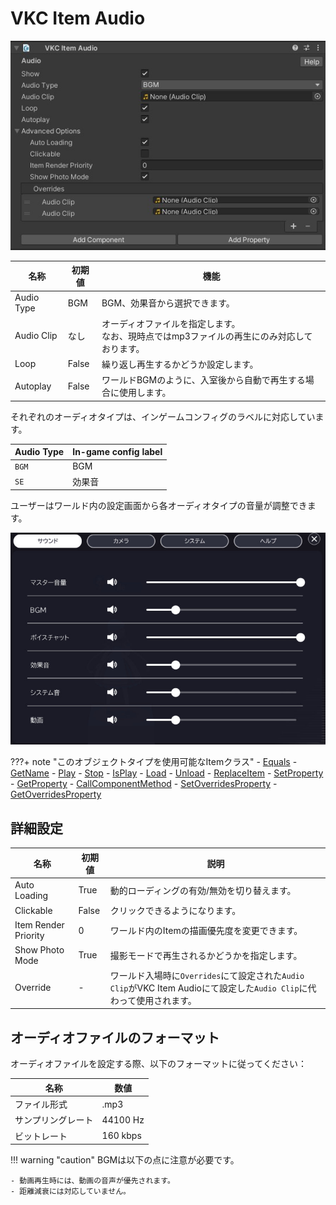 # VKC Item Audio

![VKCItemAudio_1](img/VKCItemAudio_01.jpg)

| 名称 | 初期値 | 機能 |
| ---- | ---- | ---- |
| Audio Type| BGM | BGM、効果音から選択できます。 |
| Audio Clip | なし | オーディオファイルを指定します。<br>なお、現時点ではmp3ファイルの再生にのみ対応しております。 |
| Loop | False | 繰り返し再生するかどうか設定します。 |
| Autoplay | False | ワールドBGMのように、入室後から自動で再生する場合に使用します。 |

それぞれのオーディオタイプは、インゲームコンフィグのラベルに対応しています。

|  Audio Type |  In-game config label  |
| ---- | ---- |
| `BGM` | BGM |
| `SE` | 効果音 |

ユーザーはワールド内の設定画面から各オーディオタイプの音量が調整できます。

![VKCItemAudio_2](img/VKCItemAudio_02_jp.jpg)

???+ note "このオブジェクトタイプを使用可能なItemクラス"
    - [Equals](../hs/hs_class_item.md#equals)
    - [GetName](../hs/hs_class_item.md#getname)
    - [Play](../hs/hs_class_item.md#play)
    - [Stop](../hs/hs_class_item.md#stop)
    - [IsPlay](../hs/hs_class_item.md#isplay)
    - [Load](../hs/hs_class_item.md#load)
    - [Unload](../hs/hs_class_item.md#unload)
    - [ReplaceItem](../hs/hs_class_item.md#replaceitem)
    - [SetProperty](../hs/hs_class_item.md#setproperty)
    - [GetProperty](../hs/hs_class_item.md#getproperty)
    - [CallComponentMethod](../hs/hs_class_item.md#callcomponentmethod)
    - [SetOverridesProperty](../hs/hs_class_item.md#setoverridesproperty)
    - [GetOverridesProperty](../hs/hs_class_item.md#getoverridesproperty)

## 詳細設定

| 名称 | 初期値 |  説明  |
| ---- | ---- | ---- |
| Auto Loading | True | 動的ローディングの有効/無効を切り替えます。 |
| Clickable | False | クリックできるようになります。 |
| Item Render Priority | 0 | ワールド内のItemの描画優先度を変更できます。 |
| Show Photo Mode | True | 撮影モードで再生されるかどうかを指定します。 |
| Override | - | ワールド入場時に`Overrides`にて設定された`Audio Clip`がVKC Item Audioにて設定した`Audio Clip`に代わって使用されます。 |

## オーディオファイルのフォーマット

オーディオファイルを設定する際、以下のフォーマットに従ってください：

| 名称 | 数値 |
| ---- | ---- |
| ファイル形式 | .mp3 |
| サンプリングレート | 44100 Hz |
| ビットレート | 160 kbps |

!!! warning "caution"
    BGMは以下の点に注意が必要です。

    - 動画再生時には、動画の音声が優先されます。
    - 距離減衰には対応していません。
